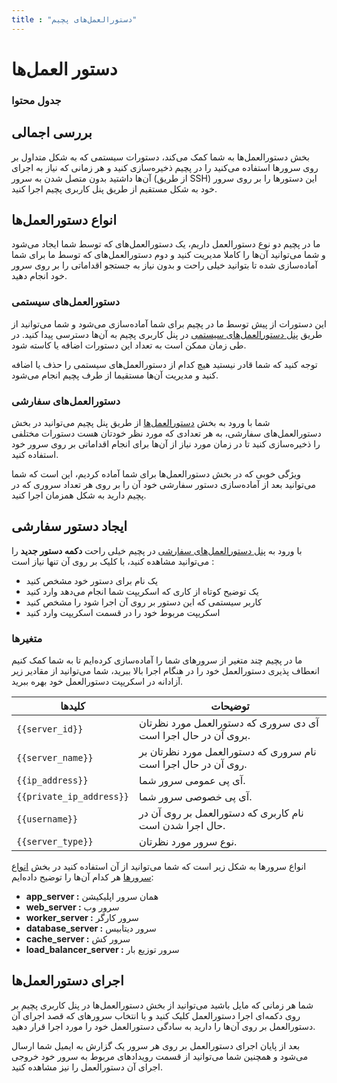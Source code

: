 ```yaml
---
title : "دستورالعمل‌های پچیم"
---
```


# دستور العمل‌ها

### جدول محتوا


## بررسی اجمالی

بخش دستورالعمل‌ها به شما کمک می‌کند، دستورات سیستمی که به شکل متداول بر روی سرورها استفاده می‌کنید را در پچیم ذخیره‌سازی کنید و هر زمانی که نیاز به اجرای آن‌ها داشتید بدون متصل شدن به سرور (از طریق SSH) این دستورها را بر روی سرور خود به شکل مستقیم از طریق پنل کاربری پچیم اجرا کنید.

## انواع دستورالعمل‌ها

ما در پچیم دو نوع دستورالعمل داریم، یک دستورالعمل‌های که توسط شما ایجاد‌ می‌شود و شما می‌توانید آن‌ها را کاملا مدیریت کنید و دوم دستورالعمل‌های که توسط ما برای شما آماد‌ه‌سازی شده تا بتوانید خیلی راحت و بدون نیاز به جستجو اقداماتی را بر روی سرور خود انجام دهید.

### دستورالعمل‌های سیستمی

این دستورات از پیش توسط ما در پچیم برای شما آماده‌‌سازی می‌شود و شما می‌توانید از طریق [پنل دستورالعمل‌های سیستمی](https://app.pachim.sh/recipes/prepared) در پنل‌ کاربری پچیم به آن‌ها دسترسی پیدا کنید. در طی زمان ممکن است به تعداد این دستورات اضافه یا کاسته شود.

توجه کنید که شما قادر نیستید هیچ کدام از دستورالعمل‌های سیستمی را حذف یا اضافه کنید و مدیریت آن‌ها مستقیما از طرف پچیم انجام می‌شود.

### دستورالعمل‌های سفارشی

شما با ورود به بخش [دستورالعمل‌ها](https://app.pachim.sh/recipes) از طریق پنل پچیم می‌توانید در بخش دستورالعمل‌های سفارشی، به هر تعدادی که مورد نظر خودتان هست دستورات مختلفی را ذخیره‌سازی کنید تا در زمان مورد نیاز از آن‌ها برای انجام اقداماتی بر روی سرور خود استفاده کنید.

ویژگی خوبی که در بخش دستورالعمل‌ها برای شما آماده کردیم، این است که شما می‌توانید بعد از آماده‌سازی دستور سفارشی خود آن را بر روی هر تعداد سروری که در پچیم دارید به شکل همزمان اجرا کنید.

## ایجاد دستور سفارشی

با ورود به [پنل دستورالعمل‌های سفارشی](https://app.pachim.sh/recipes) در پچیم خیلی راحت **دکمه دستور جدید** را می‌توانید مشاهده کنید، با کلیک بر روی آن تنها نیاز است :

- یک نام برای دستور خود مشخص کنید
- یک توضیح کوتاه از کاری که اسکریپت شما انجام می‌دهد وارد کنید
- کاربر سیستمی که این دستور بر روی آن اجرا شود را مشخص کنید
- اسکریپت مربوط خود را در قسمت اسکریپت وارد کنید

### متغیرها 

ما در پچیم چند متغیر از سرورهای شما را آماده‌سازی کرده‌ایم تا به شما کمک کنیم انعطاف پذیری دستورالعمل خود را در هنگام اجرا بالا ببرید، شما می‌توانید از مقادیر زیر آزادانه در اسکریپت دستورالعمل خود بهره ببرید.

| کلیدها                     | توضیحات                                                        |
|----------------------------|----------------------------------------------------------------|
| `{{server_id}}`          | آی دی سروری که دستورالعمل مورد نظرتان بروی آن در حال اجرا است. |
| `{{server_name}}`        | نام سروری که دستورالعمل مورد نظرتان بر روی آن در حال اجرا است. |
| `{{ip_address}}`         | آی پی عمومی سرور شما.                                          |
| `{{private_ip_address}}` | آی پی خصوصی سرور شما.                                          |
| `{{username}}`           | نام کاربری که دستورالعمل بر روی آن در حال اجرا شدن است.        |
| `{{server_type}}`        | نوع سرور مورد نظرتان.                                          |

انواع سرورها به شکل زیر است که شما می‌توانید از آن استفاده کنید در بخش [انواع سرورها](/servers/types) هر کدام آن‌ها را توضیح داده‌ایم:

- **app_server :** همان سرور اپلیکیشن 
- **web_server :** سرور وب
- **worker_server :** سرور کارگر
- **database_server :** سرور دیتابیس
- **cache_server :** سرور کش
- **load_balancer_server :** سرور توزیع بار

## اجرای دستورالعمل‌ها

شما هر زمانی که مایل باشید می‌توانید از بخش دستورالعمل‌ها در پنل کاربری پچیم بر روی دکمه‌ای اجرا دستورالعمل کلیک کنید و با انتخاب سرورهای که قصد اجرای آن دستورالعمل بر روی آن‌ها را دارید به سادگی دستورالعمل خود را مورد اجرا قرار دهید.

بعد از پایان اجرای دستورالعمل بر روی هر سرور یک گزارش به ایمیل شما ارسال می‌شود و همچنین شما می‌توانید از قسمت رویدادهای مربوط به سرور خود خروجی اجرای آن دستورالعمل را نیز مشاهده کنید.
